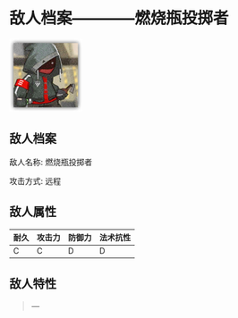 # 敌人档案————燃烧瓶投掷者

![燃烧瓶投掷者](./eneIcons/燃烧瓶投掷者.png)

## 敌人档案

敌人名称: 燃烧瓶投掷者

攻击方式: 远程

## 敌人属性

| 耐久      | 攻击力  | 防御力 | 法术抗性 |
|---------|------|-----|------|
| C | C | D | D |

## 敌人特性
> —
